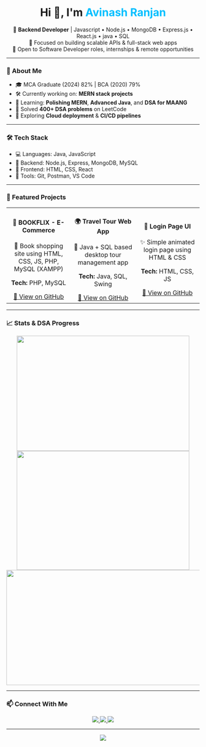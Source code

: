 
<h1 align="center">Hi 👋, I'm <span style="color:#00BFFF;">Avinash Ranjan</span></h1>

<p align="center">
  🚀 <strong>Backend Developer</strong> | Javascript • Node.js • MongoDB • Express.js • React.js • java • SQL  
  <br/>
  🎯 Focused on building scalable APIs & full-stack web apps  
  <br/>
  💼 Open to Software Developer roles, internships & remote opportunities  
</p>

---

### 🧠 About Me

- 🎓 MCA Graduate (2024) 82% | BCA (2020)  79%
- 🛠️ Currently working on: **MERN stack projects**  
- 🧠 Learning: **Polishing MERN**, **Advanced Java**, and **DSA for MAANG**  
- 🧩 Solved **400+ DSA problems** on LeetCode  
- 🌱 Exploring **Cloud deployment** & **CI/CD pipelines** 

---

### 🛠️ Tech Stack

- 💻 Languages: Java, JavaScript
- 🧠 Backend: Node.js, Express, MongoDB, MySQL
- 🎨 Frontend: HTML, CSS, React
- 🧰 Tools: Git, Postman, VS Code

---

<h3>📂 Featured Projects</h3>

<table align="center">
  <tr>
    <td align="center" width="33%">
      <h4>📘 BOOKFLIX - E-Commerce</h4>
      <p>🛒 Book shopping site using HTML, CSS, JS, PHP, MySQL (XAMPP)</p>
      <p><strong>Tech:</strong> PHP, MySQL</p>
      <a href="https://github.com/avinash-25/BOOKFLIX_-_E-Commerce-website" target="_blank">
        🔗 View on GitHub
      </a>
    </td>
    <td align="center" width="33%">
      <h4>🌍 Travel Tour Web App</h4>
      <p>🧳 Java + SQL based desktop tour management app</p>
      <p><strong>Tech:</strong> Java, SQL, Swing</p>
      <a href="https://github.com/avinash-25/Travel-Tour-web-app" target="_blank">
        🔗 View on GitHub
      </a>
    </td>
    <td align="center" width="33%">
      <h4>🔐 Login Page UI</h4>
      <p>✨ Simple animated login page using HTML & CSS</p>
      <p><strong>Tech:</strong> HTML, CSS, JS</p>
      <a href="https://github.com/avinash-25/LoginPage" target="_blank">
        🔗 View on GitHub
      </a>
    </td>
  </tr>
</table>

---

### 📈 Stats & DSA Progress
<div align="center" >
<p align="center">
  <img style="height: 300px; width: 450px;" src="https://github-readme-stats.vercel.app/api?username=avinash-25&show_icons=true&theme=tokyonight" />
  <img style="height: 310px; width: 450px;" src="https://github-readme-streak-stats.herokuapp.com?user=avinash-25&theme=tokyonight&date_format=M%20j%5B%2C%20Y%5D"/>
  <img style="height: 300px; width: 550px;" src="https://leetcard.jacoblin.cool/avinash-25?ext=heatmap&theme=dark" />
</p>
</div>

---

### 📫 Connect With Me

<p align="center">
  <a href="https://www.linkedin.com/in/avinash-ranjan-0a58a516b/" target="_blank">
    <img src="https://img.shields.io/badge/LinkedIn-blue?style=for-the-badge&logo=linkedin&logoColor=white" />
  </a>
  <a href="mailto:avinashranjan918@gmail.com">
    <img src="https://img.shields.io/badge/Gmail-red?style=for-the-badge&logo=gmail&logoColor=white" />
  </a>
  <a href="https://leetcode.com/avinash-25/" target="_blank">
    <img src="https://img.shields.io/badge/LeetCode-FFA116?style=for-the-badge&logo=leetcode&logoColor=black" />
  </a>
</p>

---

<p align="center">
  <img src="https://readme-typing-svg.herokuapp.com?font=Fira+Code&duration=3000&pause=1000&color=00BFFF&center=true&vCenter=true&width=435&lines=⚡+Keep+Building.;⚡+Keep+Learning.;⚡+Keep+Growing+%F0%9F%92%AF;Your+GitHub+is+your+Portfolio!" />
</p>
